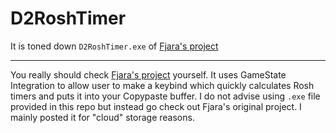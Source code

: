 # D2RoshTimer

It is toned down `D2RoshTimer.exe` of [Fjara's project](https://github.com/Fjara-h/D2RoshTimer)

---

You really should check [Fjara's project](https://github.com/Fjara-h/D2RoshTimer) yourself. 
It uses GameState Integration to allow user to make a keybind 
which quickly calculates Rosh timers and puts it into your Copypaste buffer. 
I do not advise using `.exe` file provided in this repo 
but instead go check out Fjara's original project. 
I mainly posted it for "cloud" storage reasons.
